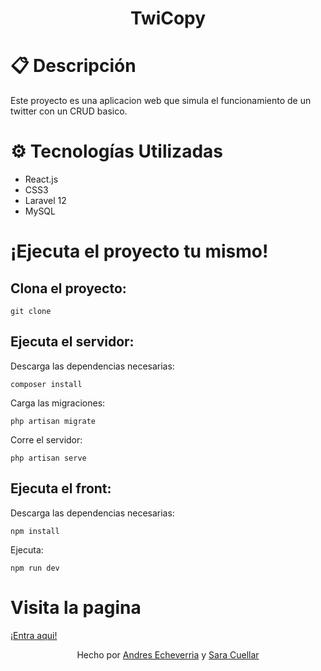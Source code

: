 <h1 align="center">TwiCopy</h1>

<h1>📋 Descripción</h1>
<p>Este proyecto es una aplicacion web que simula el funcionamiento de un twitter con un CRUD basico.</p>

<h1>⚙️ Tecnologías Utilizadas</h1>
<ul>
  <li>React.js</li>
  <li>CSS3</li>
  <li>Laravel 12</li>
  <li>MySQL</li>
</ul>

<h1>¡Ejecuta el proyecto tu mismo!</h1>
<h2>Clona el proyecto:</h2>
<pre><code>git clone </code></pre>

<h2>Ejecuta el servidor:</h2>
<p>Descarga las dependencias necesarias:</p>
<pre><code>composer install</code></pre>
<p>Carga las migraciones:</p>
<pre><code>php artisan migrate</code></pre>
<p>Corre el servidor:</p>
<pre><code>php artisan serve</code></pre>

<h2>Ejecuta el front:</h2>
<p>Descarga las dependencias necesarias:</p>
<pre><code>npm install</code></pre>
<p>Ejecuta:</p>
<pre><code>npm run dev</code></pre>


<h1>Visita la pagina</h1>
<a href="https://front-twitter-laravel.vercel.app/">¡Entra aqui!</a>


<p align="center">Hecho por <a href="https://github.com/Android3-ev/simulation-twitter.git">Andres Echeverria</a> y <a href="https://github.com/SaraCuellar89">Sara Cuellar</a></p>
